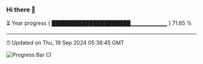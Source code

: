 ### Hi there 👋

⏳ Year progress { █████████████████████▁▁▁▁▁▁▁▁▁ } 71.65 %

---

⏰ Updated on Thu, 19 Sep 2024 05:38:45 GMT

![Progress Bar CI](https://github.com/IshwaranRudhara/GIT-ACTION/workflows/Progress%20Bar%20CI/badge.svg)

